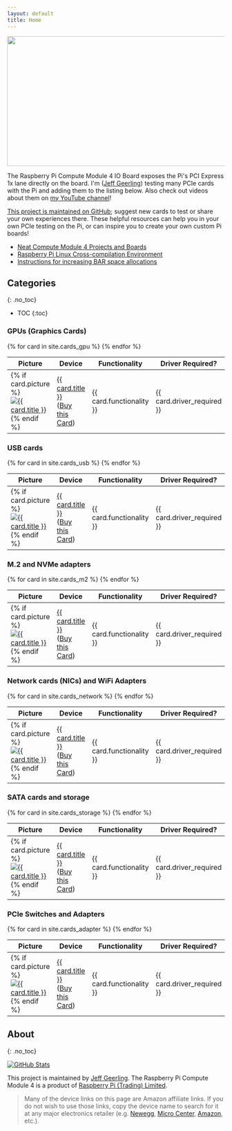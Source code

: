 ```yaml
---
layout: default
title: Home
---
```

<img src="{{ site.url }}/images/cm4-io-board-pcie-slot.jpeg" style="display: block; margin: auto;" width="595" height="300" />

The Raspberry Pi Compute Module 4 IO Board exposes the Pi's PCI Express 1x lane directly on the board. I'm ([Jeff Geerling](https://www.jeffgeerling.com)) testing many PCIe cards with the Pi and adding them to the listing below. Also check out videos about them on [my YouTube channel](https://www.youtube.com/c/JeffGeerling)!

[This project is maintained on GitHub](https://github.com/geerlingguy/raspberry-pi-pcie-devices); suggest new cards to test or share your own experiences there. These helpful resources can help you in your own PCIe testing on the Pi, or can inspire you to create your own custom Pi boards!

  - [Neat Compute Module 4 Projects and Boards](https://github.com/geerlingguy/raspberry-pi-pcie-devices/issues/25)
  - [Raspberry Pi Linux Cross-compilation Environment](https://github.com/geerlingguy/raspberry-pi-pcie-devices/tree/master/extras/cross-compile)
  - [Instructions for increasing BAR space allocations](https://gist.github.com/geerlingguy/9d78ea34cab8e18d71ee5954417429df)

## Categories
{: .no_toc}

- TOC
{:toc}

### GPUs (Graphics Cards)

<table class="card_table">
  <thead>
    <tr>
      <th>Picture</th>
      <th>Device</th>
      <th>Functionality</th>
      <th>Driver Required?</th>
    </tr>
  </thead>
  <tbody>
{% for card in site.cards_gpu %}
    <tr>
      <td>
        {% if card.picture %}
          <a href="{{ card.url }}"><img class="card_table_picture" src="{{ card.picture | image_thumbnail }}" alt="{{ card.title }}"></a>
        {% endif %}
      </td>
      <td>
        <a href="{{ card.url }}">{{ card.title }}</a><br>
        (<a href="{{ card.buy_link }}">Buy this Card</a>)
      </td>
      <td>{{ card.functionality }}</td>
      <td>{{ card.driver_required }}</td>
    </tr>
{% endfor %}
  </tbody>
</table>

### USB cards

<table class="card_table">
  <thead>
    <tr>
      <th>Picture</th>
      <th>Device</th>
      <th>Functionality</th>
      <th>Driver Required?</th>
    </tr>
  </thead>
  <tbody>
{% for card in site.cards_usb %}
    <tr>
      <td>
        {% if card.picture %}
          <a href="{{ card.url }}"><img class="card_table_picture" src="{{ card.picture | image_thumbnail }}" alt="{{ card.title }}"></a>
        {% endif %}
      </td>
      <td>
        <a href="{{ card.url }}">{{ card.title }}</a><br>
        (<a href="{{ card.buy_link }}">Buy this Card</a>)
      </td>
      <td>{{ card.functionality }}</td>
      <td>{{ card.driver_required }}</td>
    </tr>
{% endfor %}
  </tbody>
</table>

### M.2 and NVMe adapters

<table class="card_table">
  <thead>
    <tr>
      <th>Picture</th>
      <th>Device</th>
      <th>Functionality</th>
      <th>Driver Required?</th>
    </tr>
  </thead>
  <tbody>
{% for card in site.cards_m2 %}
    <tr>
      <td>
        {% if card.picture %}
          <a href="{{ card.url }}"><img class="card_table_picture" src="{{ card.picture | image_thumbnail }}" alt="{{ card.title }}"></a>
        {% endif %}
      </td>
      <td>
        <a href="{{ card.url }}">{{ card.title }}</a><br>
        (<a href="{{ card.buy_link }}">Buy this Card</a>)
      </td>
      <td>{{ card.functionality }}</td>
      <td>{{ card.driver_required }}</td>
    </tr>
{% endfor %}
  </tbody>
</table>

### Network cards (NICs) and WiFi Adapters

<table class="card_table">
  <thead>
    <tr>
      <th>Picture</th>
      <th>Device</th>
      <th>Functionality</th>
      <th>Driver Required?</th>
    </tr>
  </thead>
  <tbody>
{% for card in site.cards_network %}
    <tr>
      <td>
        {% if card.picture %}
          <a href="{{ card.url }}"><img class="card_table_picture" src="{{ card.picture | image_thumbnail }}" alt="{{ card.title }}"></a>
        {% endif %}
      </td>
      <td>
        <a href="{{ card.url }}">{{ card.title }}</a><br>
        (<a href="{{ card.buy_link }}">Buy this Card</a>)
      </td>
      <td>{{ card.functionality }}</td>
      <td>{{ card.driver_required }}</td>
    </tr>
{% endfor %}
  </tbody>
</table>

### SATA cards and storage

<table class="card_table">
  <thead>
    <tr>
      <th>Picture</th>
      <th>Device</th>
      <th>Functionality</th>
      <th>Driver Required?</th>
    </tr>
  </thead>
  <tbody>
{% for card in site.cards_storage %}
    <tr>
      <td>
        {% if card.picture %}
          <a href="{{ card.url }}"><img class="card_table_picture" src="{{ card.picture | image_thumbnail }}" alt="{{ card.title }}"></a>
        {% endif %}
      </td>
      <td>
        <a href="{{ card.url }}">{{ card.title }}</a><br>
        (<a href="{{ card.buy_link }}">Buy this Card</a>)
      </td>
      <td>{{ card.functionality }}</td>
      <td>{{ card.driver_required }}</td>
    </tr>
{% endfor %}
  </tbody>
</table>

### PCIe Switches and Adapters

<table class="card_table">
  <thead>
    <tr>
      <th>Picture</th>
      <th>Device</th>
      <th>Functionality</th>
      <th>Driver Required?</th>
    </tr>
  </thead>
  <tbody>
{% for card in site.cards_adapter %}
    <tr>
      <td>
        {% if card.picture %}
          <a href="{{ card.url }}"><img class="card_table_picture" src="{{ card.picture | image_thumbnail }}" alt="{{ card.title }}"></a>
        {% endif %}
      </td>
      <td>
        <a href="{{ card.url }}">{{ card.title }}</a><br>
        (<a href="{{ card.buy_link }}">Buy this Card</a>)
      </td>
      <td>{{ card.functionality }}</td>
      <td>{{ card.driver_required }}</td>
    </tr>
{% endfor %}
  </tbody>
</table>

## About
{: .no_toc}

[![GitHub Stats](https://github-readme-stats.vercel.app/api/pin?username=geerlingguy&repo=raspberry-pi-pcie-devices&show_icons=true&hide_border=true&show_owner=true&theme=graywhite)](https://github.com/geerlingguy/raspberry-pi-pcie-devices)

This project is maintained by [Jeff Geerling](https://www.jeffgeerling.com). The Raspberry Pi Compute Module 4 is a product of [Raspberry Pi (Trading) Limited](https://www.raspberrypi.org/about/).

> Many of the device links on this page are Amazon affiliate links. If you do not wish to use those links, copy the device name to search for it at any major electronics retailer (e.g. [Newegg](https://www.newegg.com), [Micro Center](https://www.microcenter.com), [Amazon](https://www.amazon.com), etc.).
